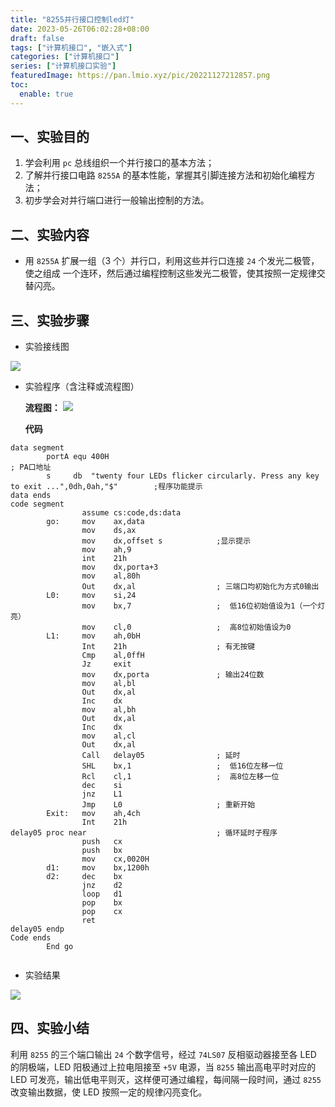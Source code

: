 ```yaml
---
title: "8255并行接口控制led灯"
date: 2023-05-26T06:02:28+08:00
draft: false
tags: ["计算机接口", "嵌入式"]
categories: ["计算机接口"]
series: ["计算机接口实验"]
featuredImage: https://pan.lmio.xyz/pic/20221127212857.png
toc:
  enable: true
---
```




## 一、实验目的

1. 学会利用 `pc` 总线组织一个并行接口的基本方法； 
2. 了解并行接口电路 `8255A` 的基本性能，掌握其引脚连接方法和初始化编程方法；
3. 初步学会对并行端口进行一般输出控制的方法。


## 二、实验内容

- 用 `8255A` 扩展一组（3 个）并行口，利用这些并行口连接 `24` 个发光二极管，使之组成
一个连环，然后通过编程控制这些发光二极管，使其按照一定规律交替闪亮。


## 三、实验步骤



- 实验接线图

![](https://pan.lmio.xyz/pic/20221127210832.png)

- 实验程序（含注释或流程图）

	**流程图：**
		![](https://pan.lmio.xyz/pic/20221127212857.png)

	**代码**
```armasm
data segment
        portA equ 400H                                                                                ; PA口地址
        s     db  "twenty four LEDs flicker circularly. Press any key to exit ...",0dh,0ah,"$"        ;程序功能提示
data ends
code segment
                assume cs:code,ds:data
        go:     mov    ax,data
                mov    ds,ax
                mov    dx,offset s            ;显示提示
                mov    ah,9
                int    21h
                mov    dx,porta+3
                mov    al,80h
                Out    dx,al                  ; 三端口均初始化为方式0输出
        L0:     mov    si,24
                mov    bx,7                   ;  低16位初始值设为1（一个灯亮）
                mov    cl,0                   ;  高8位初始值设为0
        L1:     mov    ah,0bH
                Int    21h                    ; 有无按键
                Cmp    al,0ffH
                Jz     exit
                mov    dx,porta               ; 输出24位数
                mov    al,bl
                Out    dx,al
                Inc    dx
                mov    al,bh
                Out    dx,al
                Inc    dx
                mov    al,cl
                Out    dx,al
                Call   delay05                ; 延时
                SHL    bx,1                   ;  低16位左移一位
                Rcl    cl,1                   ;  高8位左移一位
                dec    si
                jnz    L1
                Jmp    L0                     ; 重新开始
        Exit:   mov    ah,4ch
                Int    21h
delay05 proc near                             ; 循环延时子程序
                push   cx
                push   bx
                mov    cx,0020H
        d1:     mov    bx,1200h
        d2:     dec    bx
                jnz    d2
                loop   d1
                pop    bx
                pop    cx
                ret
delay05 endp
Code ends
        End go


```

- 实验结果

![](https://pan.lmio.xyz/pic/%E5%AE%9E%E9%AA%8C%E4%B8%80.gif)



## 四、实验小结

 利用 `8255` 的三个端口输出 `24` 个数字信号，经过 `74LS07` 反相驱动器接至各 LED 的阴极端，LED 阳极通过上拉电阻接至 `+5V` 电源，当 `8255` 输出高电平时对应的 LED 可发亮，输出低电平则灭，这样便可通过编程，每间隔一段时间，通过 `8255` 改变输出数据，使 LED 按照一定的规律闪亮变化。